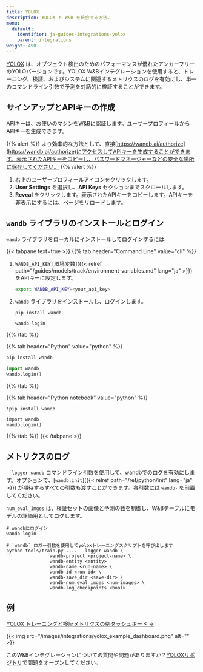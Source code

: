 ```yaml
---
title: YOLOX
description: YOLOX と W&B を統合する方法。
menu:
  default:
    identifier: ja-guides-integrations-yolox
    parent: integrations
weight: 490
---
```


[YOLOX](https://github.com/Megvii-BaseDetection/YOLOX) は、オブジェクト検出のためのパフォーマンスが優れたアンカーフリーのYOLOバージョンです。YOLOX W&Bインテグレーションを使用すると、トレーニング、検証、およびシステムに関連するメトリクスのログを有効にし、単一のコマンドライン引数で予測を対話的に検証することができます。

## サインアップとAPIキーの作成

APIキーは、お使いのマシンをW&Bに認証します。ユーザープロフィールからAPIキーを生成できます。

{{% alert %}}
より効率的な方法として、直接[https://wandb.ai/authorize](https://wandb.ai/authorize)にアクセスしてAPIキーを生成することができます。表示されたAPIキーをコピーし、パスワードマネージャーなどの安全な場所に保存してください。
{{% /alert %}}

1. 右上のユーザープロフィールアイコンをクリックします。
1. **User Settings** を選択し、**API Keys** セクションまでスクロールします。
1. **Reveal** をクリックします。表示されたAPIキーをコピーします。APIキーを非表示にするには、ページをリロードします。

## `wandb` ライブラリのインストールとログイン

`wandb` ライブラリをローカルにインストールしてログインするには:

{{< tabpane text=true >}}
{{% tab header="Command Line" value="cli" %}}

1. `WANDB_API_KEY` [環境変数]({{< relref path="/guides/models/track/environment-variables.md" lang="ja" >}})をAPIキーに設定します。

    ```bash
    export WANDB_API_KEY=<your_api_key>
    ```

1. `wandb` ライブラリをインストールし、ログインします。

    ```shell
    pip install wandb

    wandb login
    ```

{{% /tab %}}

{{% tab header="Python" value="python" %}}

```bash
pip install wandb
```
```python
import wandb
wandb.login()
```

{{% /tab %}}

{{% tab header="Python notebook" value="python" %}}

```notebook
!pip install wandb

import wandb
wandb.login()
```

{{% /tab %}}
{{< /tabpane >}}

## メトリクスのログ

`--logger wandb` コマンドライン引数を使用して、wandbでのログを有効にします。オプションで、[`wandb.init`]({{< relref path="/ref/python/init" lang="ja" >}}) が期待するすべての引数も渡すことができます。各引数には `wandb-` を前置してください。

`num_eval_imges` は、検証セットの画像と予測の数を制御し、W&Bテーブルにモデルの評価用としてログします。

```shell
# wandbにログイン
wandb login

# `wandb` ロガー引数を使用してyoloxトレーニングスクリプトを呼び出します
python tools/train.py .... --logger wandb \
                wandb-project <project-name> \
                wandb-entity <entity>
                wandb-name <run-name> \
                wandb-id <run-id> \
                wandb-save_dir <save-dir> \
                wandb-num_eval_imges <num-images> \
                wandb-log_checkpoints <bool>
```

## 例

[YOLOX トレーニングと検証メトリクスの例ダッシュボード ->](https://wandb.ai/manan-goel/yolox-nano/runs/3pzfeom)

{{< img src="/images/integrations/yolox_example_dashboard.png" alt="" >}}

このW&Bインテグレーションについての質問や問題がありますか？[YOLOXリポジトリ](https://github.com/Megvii-BaseDetection/YOLOX)で問題をオープンしてください。
